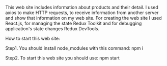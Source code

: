 This web site includes information about products and their detail.
I used axios to make HTTP requests, to receive information from 
another server and show that information on my web site. For creating the web site I used React.js, for managing the state Redux Toolkit and for debugging application's state changes Redux DevTools.


How to start this web site:

Step1. You should install node_modules with this command: npm i

Step2. To start this web site you should use: npm start
